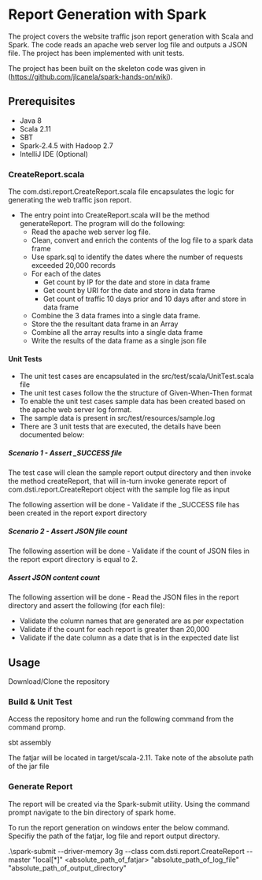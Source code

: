 # Report Generation with Spark

The project covers the website traffic json report generation with Scala and Spark. The code reads an apache web server log file and outputs a JSON file. The project has been implemented with unit tests.

The project has been built on the skeleton code was given in (https://github.com/jlcanela/spark-hands-on/wiki).

## Prerequisites
- Java 8
- Scala 2.11
- SBT
- Spark-2.4.5 with Hadoop 2.7
- IntelliJ IDE (Optional)

### CreateReport.scala
The com.dsti.report.CreateReport.scala file encapsulates the logic for generating the web traffic json report.
- The entry point into CreateReport.scala will be the method generateReport. The program will do the following:
	- Read the apache web server log file.
	- Clean, convert and enrich the contents of the log file to a spark data frame
	- Use spark.sql to identify the dates where the number of requests exceeded 20,000 records
	- For each of the dates
		- Get count by IP for the date and store in data frame
		- Get count by URI for the date and store in data frame
		- Get count of traffic 10 days prior and 10 days after and store in data frame
	- Combine the 3 data frames into a single data frame.
	- Store the the resultant data frame in an Array
	- Combine all the array results into a single data frame
	- Write the results of the data frame as a single json file

#### Unit Tests
- The unit test cases are encapsulated in the src/test/scala/UnitTest.scala file
- The unit test cases follow the the structure of Given-When-Then format
- To enable the unit test cases sample data has been created based on the apache web server log format. 
- The sample data is present in src/test/resources/sample.log
- There are 3 unit tests that are executed, the details have been documented below:

##### Scenario 1 - Assert  _SUCCESS file
The test case will clean the sample report output directory and then invoke the method createReport, that will in-turn invoke generate report of com.dsti.report.CreateReport object with the sample log file as input

The following assertion will be done - Validate if the _SUCCESS file has been created in the report export directory

##### Scenario 2 - Assert JSON file count
The following assertion will be done - Validate if the count of JSON files in the report export directory is equal to 2.

##### Assert JSON content count
The following assertion will be done - Read the JSON files in the report directory and assert the following (for each file):
 - Validate the column names that are generated are as per expectation
 - Validate if the count for each report is greater than 20,000
 - Validate if the date column as a date that is in the expected date list


## Usage
Download/Clone the repository

### Build & Unit Test
Access the repository home and run the following command from the command promp.

sbt assembly

The fatjar will be located in target/scala-2.11. Take note of the absolute path of the jar file 

### Generate Report 
The report will be created via the Spark-submit utility. Using the command prompt navigate to the bin directory of spark home.

To run the report generation on windows enter the below command. Specifiy the path of the fatjar, log file and report output directory.

.\spark-submit --driver-memory 3g --class com.dsti.report.CreateReport --master "local[*]"  <absolute_path_of_fatjar> "absolute_path_of_log_file" "absolute_path_of_output_directory" 

